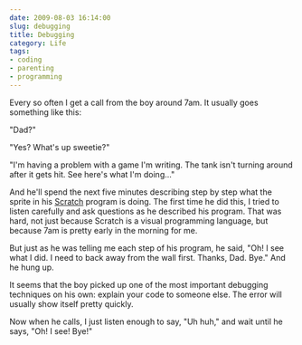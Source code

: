 ```yaml
---
date: 2009-08-03 16:14:00
slug: debugging
title: Debugging
category: Life
tags:
- coding
- parenting
- programming
---
```


Every so often I get a call from the boy around 7am. It usually goes something like this:

"Dad?"

"Yes? What's up sweetie?"

"I'm having a problem with a game I'm writing. The tank isn't turning around after it gets hit. See here's what I'm doing..."

And he'll spend the next five minutes describing step by step what the sprite in his [Scratch](https://scratch.mit.edu/) program is doing.  The first time he did this, I tried to listen carefully and ask questions as he described his program. That was hard,  not just because Scratch is a visual programming language, but because 7am is pretty early in the morning for me.

But just as he was telling me each step of his program, he said, "Oh! I see what I did. I need to back away from the wall first. Thanks, Dad. Bye." And he hung up.

It seems that the boy picked up one of the most important debugging techniques on his own: explain your code to someone else. The error will usually show itself pretty quickly.

Now when he calls, I just listen enough to say, "Uh huh," and wait until he says, "Oh! I see! Bye!"

